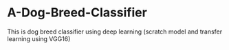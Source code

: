 # A-Dog-Breed-Classifier
This is dog breed classifier using deep learning (scratch model and transfer learning using VGG16)
